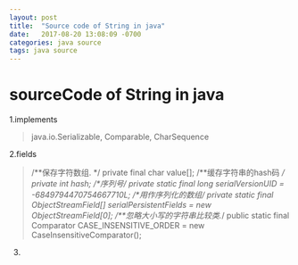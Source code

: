 ```yaml
---
layout: post
title:  "Source code of String in java"
date:   2017-08-20 13:08:09 -0700
categories: java source
tags: java source
---
```


# sourceCode of String in java



1.implements
>java.io.Serializable, Comparable<String>, CharSequence

2.fields
> /**保存字符数组. */
> private final char value[];
> /**缓存字符串的hash码 */
> private int hash;
> /**序列号*/
> private static final long serialVersionUID = -6849794470754667710L;
> /**用作序列化的数组*/
> private static final ObjectStreamField[] serialPersistentFields =  new ObjectStreamField[0];
> /**忽略大小写的字符串比较类.*/
> public static final Comparator<String> CASE_INSENSITIVE_ORDER = new CaseInsensitiveComparator();

3.

